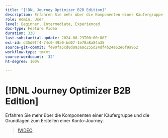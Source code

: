 ```yaml
---
title: "[!DNL Journey Optimizer B2B Edition]"
description: Erfahren Sie mehr über die Komponenten einer Käufergruppe und die Grundlagen zum Erstellen einer Konto-Journey.
role: Admin, User
level: Beginner, Intermediate, Experienced
doc-type: Feature Video
duration: 330
last-substantial-update: 2024-08-23T00:00:00Z
exl-id: d35d0ff4-74c0-49a0-bd07-1e70a8a84a35
source-git-commit: fe90fa5cd8d893a8c255d24df4b24e52e6f9a962
workflow-type: tm+mt
source-wordcount: '32'
ht-degree: 100%

---
```


# [!DNL Journey Optimizer B2B Edition]

Erfahren Sie mehr über die Komponenten einer Käufergruppe und die Grundlagen zum Erstellen einer Konto-Journey.

>[!VIDEO](https://video.tv.adobe.com/v/3432054/?learn=on)
